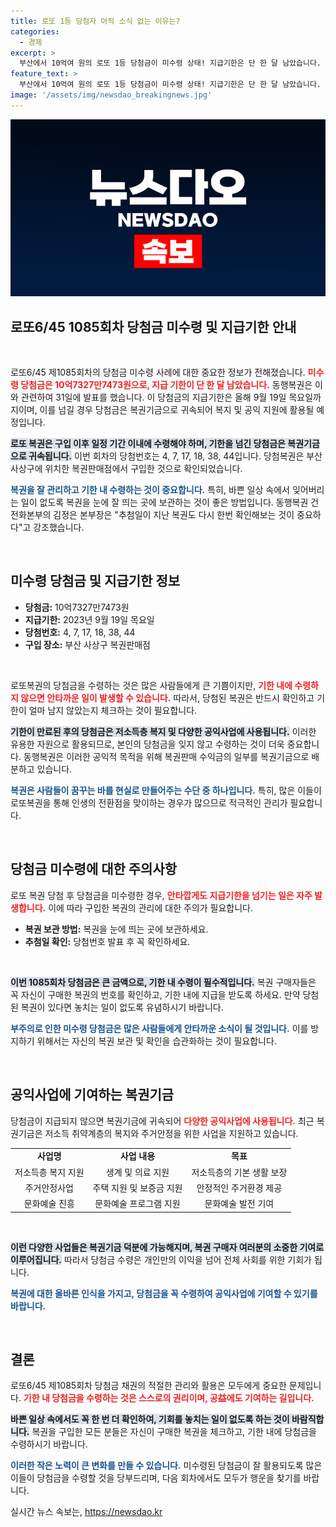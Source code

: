 ```yaml
---
title: 로또 1등 당첨자 아직 소식 없는 이유는?
categories:
  - 경제
excerpt: >
  부산에서 10억여 원의 로또 1등 당첨금이 미수령 상태! 지급기한은 단 한 달 남았습니다. 만약 당신이 그 주인공이라면? 복권을 확인해 보세요!
feature_text: >
  부산에서 10억여 원의 로또 1등 당첨금이 미수령 상태! 지급기한은 단 한 달 남았습니다. 만약 당신이 그 주인공이라면? 복권을 확인해 보세요!
image: '/assets/img/newsdao_breakingnews.jpg'
---
```


<p><img src="/assets/img/newsdao_breakingnews.jpg" alt="ontimetimes 속보" /></p>

<h2 data-ke-size="size26">로또6/45 1085회차 당첨금 미수령 및 지급기한 안내</h2>

<p data-ke-size="size16">&nbsp;</p>

<p>로또6/45 제1085회차의 당첨금 미수령 사례에 대한 중요한 정보가 전해졌습니다. <b><span style="color: #ee2323;">미수령 당첨금은 10억7327만7473원으로, 지급 기한이 단 한 달 남았습니다.</span></b> 동행복권은 이와 관련하여 31일에 발표를 했습니다. 이 당첨금의 지급기한은 올해 9월 19일 목요일까지이며, 이를 넘길 경우 당첨금은 복권기금으로 귀속되어 복지 및 공익 지원에 활용될 예정입니다. </p>

<p><b><span style="background-color: #21538527;">로또 복권은 구입 이후 일정 기간 이내에 수령해야 하며, 기한을 넘긴 당첨금은 복권기금으로 귀속됩니다.</span></b> 이번 회차의 당첨번호는 4, 7, 17, 18, 38, 44입니다. 당첨복권은 부산 사상구에 위치한 복권판매점에서 구입한 것으로 확인되었습니다. </p>

<p><b><span style="color: #1a5490;">복권을 잘 관리하고 기한 내 수령하는 것이 중요합니다.</span></b> 특히, 바쁜 일상 속에서 잊어버리는 일이 없도록 복권을 눈에 잘 띄는 곳에 보관하는 것이 좋은 방법입니다. 동행복권 건전화본부의 김정은 본부장은 "추첨일이 지난 복권도 다시 한번 확인해보는 것이 중요하다"고 강조했습니다. </p>

<p data-ke-size="size16">&nbsp;</p>

<h2>미수령 당첨금 및 지급기한 정보</h2>

<ul>
    <li><b>당첨금:</b> 10억7327만7473원</li>
    <li><b>지급기한:</b> 2023년 9월 19일 목요일</li>
    <li><b>당첨번호:</b> 4, 7, 17, 18, 38, 44</li>
    <li><b>구입 장소:</b> 부산 사상구 복권판매점</li>
</ul>

<p data-ke-size="size16">&nbsp;</p>

<p>로또복권의 당첨금을 수령하는 것은 많은 사람들에게 큰 기쁨이지만, <b><span style="color: #ee2323;">기한 내에 수령하지 않으면 안타까운 일이 발생할 수 있습니다.</span></b> 따라서, 당첨된 복권은 반드시 확인하고 기한이 얼마 남지 않았는지 체크하는 것이 필요합니다. </p>

<p><b><span style="background-color: #21538527;">기한이 만료된 후의 당첨금은 저소득층 복지 및 다양한 공익사업에 사용됩니다.</span></b>  이러한 유용한 자원으로 활용되므로, 본인의 당첨금을 잊지 않고 수령하는 것이 더욱 중요합니다. 동행복권은 이러한 공익적 목적을 위해 복권판매 수익금의 일부를 복권기금으로 배분하고 있습니다. </p>

<p><b><span style="color: #1a5490;">복권은 사람들이 꿈꾸는 바를 현실로 만들어주는 수단 중 하나입니다.</span></b> 특히, 많은 이들이 로또복권을 통해 인생의 전환점을 맞이하는 경우가 많으므로 적극적인 관리가 필요합니다.</p>

<p data-ke-size="size16">&nbsp;</p>

<h2>당첨금 미수령에 대한 주의사항</h2>

<p>로또 복권 당첨 후 당첨금을 미수령한 경우, <b><span style="color: #ee2323;">안타깝게도 지급기한을 넘기는 일은 자주 발생합니다.</span></b> 이에 따라 구입한 복권의 관리에 대한 주의가 필요합니다. </p>

<ul>
    <li><b>복권 보관 방법:</b> 복권을 눈에 띄는 곳에 보관하세요.</li>
    <li><b>추첨일 확인:</b> 당첨번호 발표 후 꼭 확인하세요.</li>
</ul>

<p data-ke-size="size16">&nbsp;</p>

<p><b><span style="background-color: #21538527;">이번 1085회차 당첨금은 큰 금액으로, 기한 내 수령이 필수적입니다.</span></b> 복권 구매자들은 꼭 자신이 구매한 복권의 번호를 확인하고, 기한 내에 지급을 받도록 하세요. 만약 당첨된 복권이 있다면 놓치는 일이 없도록 유념하시기 바랍니다.</p>

<p><b><span style="color: #1a5490;">부주의로 인한 미수령 당첨금은 많은 사람들에게 안타까운 소식이 될 것입니다.</span></b> 이를 방지하기 위해서는 자신의 복권 보관 및 확인을 습관화하는 것이 필요합니다.</p>

<p data-ke-size="size16">&nbsp;</p>

<h2>공익사업에 기여하는 복권기금</h2>

<p>당첨금이 지급되지 않으면 복권기금에 귀속되어 <b><span style="color: #ee2323;">다양한 공익사업에 사용됩니다.</span></b> 최근 복권기금은 저소득 취약계층의 복지와 주거안정을 위한 사업을 지원하고 있습니다. </p>

<table style="width:100%;">
    <tr>
        <td style="text-align: center; height: 17px;"><b>사업명</b></td>
        <td style="text-align: center; height: 17px;"><b>사업 내용</b></td>
        <td style="text-align: center; height: 17px;"><b>목표</b></td>
    </tr>
    <tr>
        <td style="text-align: center; height: 17px;">저소득층 복지 지원</td>
        <td style="text-align: center; height: 17px;">생계 및 의료 지원</td>
        <td style="text-align: center; height: 17px;">저소득층의 기본 생활 보장</td>
    </tr>
    <tr>
        <td style="text-align: center; height: 17px;">주거안정사업</td>
        <td style="text-align: center; height: 17px;">주택 지원 및 보증금 지원</td>
        <td style="text-align: center; height: 17px;">안정적인 주거환경 제공</td>
    </tr>
    <tr>
        <td style="text-align: center; height: 17px;">문화예술 진흥</td>
        <td style="text-align: center; height: 17px;">문화예술 프로그램 지원</td>
        <td style="text-align: center; height: 17px;">문화예술 발전 기여</td>
    </tr>
</table>

<p data-ke-size="size16">&nbsp;</p>

<p><b><span style="background-color: #21538527;">이런 다양한 사업들은 복권기금 덕분에 가능해지며, 복권 구매자 여러분의 소중한 기여로 이루어집니다.</span></b> 따라서 당첨금 수령은 개인만의 이익을 넘어 전체 사회를 위한 기회가 됩니다. </p>

<p><b><span style="color: #1a5490;">복권에 대한 올바른 인식을 가지고, 당첨금을 꼭 수령하여 공익사업에 기여할 수 있기를 바랍니다.</span></b></p>

<p data-ke-size="size16">&nbsp;</p>

<h2>결론</h2>

<p>로또6/45 제1085회차 당첨금 채권의 적절한 관리와 활용은 모두에게 중요한 문제입니다. <b><span style="color: #ee2323;">기한 내 당첨금을 수령하는 것은 스스로의 권리이며, 공益에도 기여하는 길입니다.</span></b> </p>

<p><b><span style="background-color: #21538527;">바쁜 일상 속에서도 꼭 한 번 더 확인하여, 기회를 놓치는 일이 없도록 하는 것이 바람직합니다.</span></b> 복권을 구입한 모든 분들은 자신이 구매한 복권을 체크하고, 기한 내에 당첨금을 수령하시기 바랍니다. </p>

<p><b><span style="color: #1a5490;">이러한 작은 노력이 큰 변화를 만들 수 있습니다.</span></b> 미수령된 당첨금이 잘 활용되도록 많은 이들이 당첨금을 수령할 것을 당부드리며, 다음 회차에서도 모두가 행운을 찾기를 바랍니다.</p>
실시간 뉴스 속보는, <a href="https://newsdao.kr" rel="dofollow">https://newsdao.kr</a>


